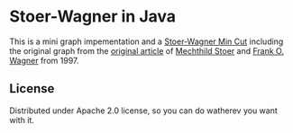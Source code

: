 Stoer-Wagner in Java
====================

This is a mini graph impementation and a [Stoer-Wagner Min Cut](https://en.wikipedia.org/wiki/Stoer%E2%80%93Wagner_algorithm) including the original graph from the [original article](https://dl.acm.org/doi/abs/10.1145/263867.263872) of [Mechthild Stoer](https://dl.acm.org/profile/81100593134) and [Frank O. Wagner](https://www.researchgate.net/profile/Frank-Wagner/2) from 1997.

## License
Distributed under Apache 2.0 license, so you can do watherev you want with it.

